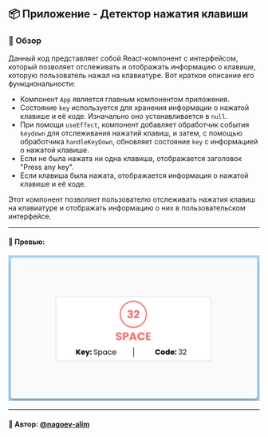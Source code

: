 ## 📦 Приложение - Детектор нажатия клавиши

### 🚀 Обзор
Данный код представляет собой React-компонент с интерфейсом, который позволяет отслеживать и отображать информацию о клавише, которую пользователь нажал на клавиатуре. Вот краткое описание его функциональности:

- Компонент `App` является главным компонентом приложения.
- Состояние `key` используется для хранения информации о нажатой клавише и её коде. Изначально оно устанавливается в `null`.
- При помощи `useEffect`, компонент добавляет обработчик события `keydown` для отслеживания нажатий клавиш, и затем, с помощью обработчика `handleKeyDown`, обновляет состояние `key` с информацией о нажатой клавише.
- Если не была нажата ни одна клавиша, отображается заголовок "Press any key".
- Если клавиша была нажата, отображается информация о нажатой клавише и её коде.

Этот компонент позволяет пользователю отслеживать нажатия клавиш на клавиатуре и отображать информацию о них в пользовательском интерфейсе.

---
#### 🌄 Превью:
![Превью](public/images/preview.jpg)


-----
#### 🙌 Автор: [@nagoev-alim](https://github.com/nagoev-alim)

